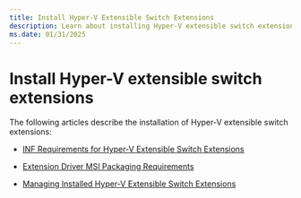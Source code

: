 ```yaml
---
title: Install Hyper-V Extensible Switch Extensions
description: Learn about installing Hyper-V extensible switch extensions.
ms.date: 01/31/2025
---
```


# Install Hyper-V extensible switch extensions

The following articles describe the installation of Hyper-V extensible switch extensions:

- [INF Requirements for Hyper-V Extensible Switch Extensions](inf-requirements-for-hyper-v-extensions.md)

- [Extension Driver MSI Packaging Requirements](extension-driver-msi-packaging-requirements.md)

- [Managing Installed Hyper-V Extensible Switch Extensions](managing-installed-hyper-v-extensions.md)

